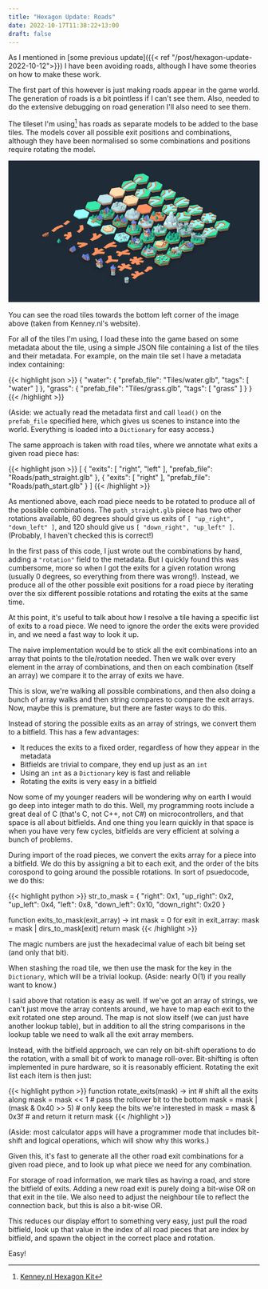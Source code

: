 ```yaml
---
title: "Hexagon Update: Roads"
date: 2022-10-17T11:38:22+13:00
draft: false
---
```


As I mentioned in [some previous update]({{< ref "/post/hexagon-update-2022-10-12">}})
I have been avoiding roads, although I have some theories on how to
make these work.

The first part of this however is just making roads appear in the
game world. The generation of roads is a bit pointless if I can't
see them. Also, needed to do the extensive debugging on road generation
I'll also need to see them.

The tileset I'm using[^1] has roads as separate models to be added to
the base tiles. The models cover all possible exit positions and
combinations, although they have been normalised so some combinations
and positions require rotating the model.

![Preview of Kenney.nl's Hexagon Tile Set](preview-kenney.png)

You can see the road tiles towards the bottom left corner of the 
image above (taken from Kenney.nl's website).

For all of the tiles I'm using, I load these into the game based on
some metadata about the tile, using a simple JSON file containing a
list of the tiles and their metadata. For example, on the main tile
set I have a metadata index containing:

{{< highlight json >}}
{
    "water": {
        "prefab_file": "Tiles/water.glb",
        "tags": [ "water" ]
    },
    "grass": {
        "prefab_file": "Tiles/grass.glb",
        "tags": [ "grass" ]
    }
}
{{< /highlight >}}

(Aside: we actually read the metadata first and call `load()` on the
`prefab_file` specified here, which gives us scenes to instance into
the world. Everything is loaded into a `Dictionary` for easy access.)

The same approach is taken with road tiles, where we annotate what
exits a given road piece has:

{{< highlight json >}}
[
    {
        "exits": [ "right", "left" ],
        "prefab_file": "Roads/path_straight.glb"
    },
    {
        "exits": [ "right" ],
        "prefab_file": "Roads/path_start.glb"
    }
]
{{< /highlight >}}

As mentioned above, each road piece needs to be rotated to produce 
all of the possible combinations. The `path_straight.glb` piece has
two other rotations available, 60 degrees should give us exits of
`[ "up_right", "down_left" ]`, and 120 should give us `[ "down_right", "up_left" ]`. (Probably, I haven't checked this is correct!)

In the first pass of this code, I just wrote out the combinations by
hand, adding a `"rotation"` field to the metadata. But I quickly found
this was cumbersome, more so when I got the exits for a given rotation
wrong (usually 0 degrees, so everything from there was wrong!). 
Instead, we produce all of the other possible exit positions for a 
road piece by iterating over the six different possible rotations and
rotating the exits at the same time.

At this point, it's useful to talk about how I resolve a tile having
a specific list of exits to a road piece. We need to ignore the order
the exits were provided in, and we need a fast way to look it up.

The naive implementation would be to stick all the exit combinations
into an array that points to the tile/rotation needed. Then we walk over
every element in the array of combinations, and then on each combination
(itself an array) we compare it to the array of exits we have.

This is slow, we're walking all possible combinations, and then also
doing a bunch of array walks and then string compares to compare the
exit arrays. Now, maybe this is premature, but there are faster 
ways to do this.

Instead of storing the possible exits as an array of strings, we 
convert them to a bitfield. This has a few advantages:

* It reduces the exits to a fixed order, regardless of how they 
  appear in the metadata
* Bitfields are trivial to compare, they end up just as an `int`
* Using an `int` as a `Dictionary` key is fast and reliable
* Rotating the exits is very easy in a bitfield

Now some of my younger readers will be wondering why on earth I would
go deep into integer math to do this. Well, my programming roots 
include a great deal of C (that's C, not C++, not C#) on microcontrollers,
and that space is all about bitfields. And one thing you learn quickly
in that space is when you have very few cycles, bitfields are very
efficient at solving a bunch of problems.

During import of the road pieces, we convert the exits array for a
piece into a bitfield. We do this by assigning a bit to each exit,
and the order of the bits corospond to going around the possible
rotations. In sort of psuedocode, we do this:

{{< highlight python >}}
str_to_mask = { 
    "right": 0x1, "up_right": 0x2, "up_left": 0x4,
    "left": 0x8, "down_left": 0x10, "down_right": 0x20
}

function exits_to_mask(exit_array) -> int
    mask = 0
    for exit in exit_array:
        mask = mask | dirs_to_mask[exit]
    return mask
{{< /highlight >}}

The magic numbers are just the hexadecimal value of each bit being set
(and only that bit).

When stashing the road tile, we then use the mask for the key in the
`Dictionary`, which will be a trivial lookup. (Aside: nearly O(1) if you
really want to know.)

I said above that rotation is easy as well. If we've got an array of
strings, we can't just move the array contents around, we have to map
each exit to the exit rotated one step around. The map is not slow 
itself (we can just have another lookup table), but in addition to all
the string comparisons in the lookup table we need to walk all the
exit array members. 

Instead, with the bitfield approach, we can rely on bit-shift
operations to do the rotation, with a small bit of work to manage
roll-over. Bit-shifting is often implemented in pure hardware, so
it is reasonably efficient. Rotating the exit list each item is then just:

{{< highlight python >}}
function rotate_exits(mask) -> int
    # shift all the exits along
    mask = mask << 1
    # pass the rollover bit to the bottom
    mask = mask | (mask & 0x40 >> 5)
    # only keep the bits we're interested in
    mask = mask & 0x3f
    # and return it
    return mask
{{< /highlight >}}

(Aside: most calculator apps will have a programmer mode that includes
bit-shift and logical operations, which will show why this works.)

Given this, it's fast to generate all the other road exit combinations
for a given road piece, and to look up what piece we need for any
combination.

For storage of road information, we mark tiles as having a road, and
store the bitfield of exits. Adding a new road exit is purely 
doing a bit-wise OR on that exit in the tile. We also need to adjust
the neighbour tile to reflect the connection back, but this is also
a bit-wise OR. 

This reduces our display effort to something very easy, just pull the
road bitfield, look up that value in the index of all road pieces 
that are index by bitfield, and spawn the object in the correct place
and rotation.

Easy!

[^1]: [Kenney.nl Hexagon Kit](https://kenney.nl/assets/hexagon-kit)
